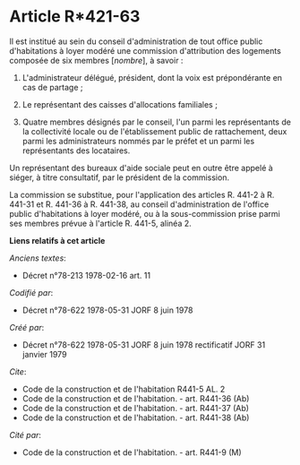 # Article R*421-63

Il est institué au sein du conseil d'administration de tout office public d'habitations à loyer modéré une commission
d'attribution des logements composée de six membres [*nombre*], à savoir :

1. L'administrateur délégué, président, dont la voix est prépondérante en cas de partage ;

2. Le représentant des caisses d'allocations familiales ;

3. Quatre membres désignés par le conseil, l'un parmi les représentants de la collectivité locale ou de l'établissement
public de rattachement, deux parmi les administrateurs nommés par le préfet et un parmi les représentants des locataires.

Un représentant des bureaux d'aide sociale peut en outre être appelé à siéger, à titre consultatif, par le président de la
commission.

La commission se substitue, pour l'application des articles R. 441-2 à R. 441-31 et R. 441-36 à R. 441-38, au conseil
d'administration de l'office public d'habitations à loyer modéré, ou à la sous-commission prise parmi ses membres prévue à
l'article R. 441-5, alinéa 2.

**Liens relatifs à cet article**

_Anciens textes_:

  - Décret n°78-213 1978-02-16 art. 11

_Codifié par_:

  - Décret n°78-622 1978-05-31 JORF 8 juin 1978

_Créé par_:

  - Décret n°78-622 1978-05-31 JORF 8 juin 1978 rectificatif JORF 31 janvier 1979

_Cite_:

  - Code de la construction et de l'habitation R441-5 AL. 2
  - Code de la construction et de l'habitation. - art. R441-36 (Ab)
  - Code de la construction et de l'habitation. - art. R441-37 (Ab)
  - Code de la construction et de l'habitation. - art. R441-38 (Ab)

_Cité par_:

  - Code de la construction et de l'habitation. - art. R441-9 (M)
